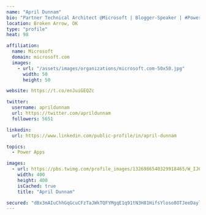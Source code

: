```yaml
---
name: "April Dunnam"
bio: "Partner Technical Architect @Microsoft | Blogger-Speaker | #PowerApps, #PowerAutomate, #Office365, #SharePoint | #WIT | #Karaoke Queen"
location: Broken Arrow, OK
type: "profile"
heat: 98

affiliation:
  name: Microsoft
  domain: microsoft.com
  images:
    - url: "/assets/images/organizations/microsoft.com-50x50.jpg"
      width: 50
      height: 50

website: https://t.co/enJuiGEQZc

twitter:
  username: aprildunnam
  url: https://twitter.com/aprildunnam
  followers: 5651

linkedin:
  url: https://www.linkedin.com/public-profile/in/april-dunnam

topics:
  - Power Apps

images:
  - url: https://pbs.twimg.com/profile_images/1326986540329918465/W_IJ6Ih2_400x400.jpg
    width: 400
    height: 400
    isCached: true
    title: "April Dunnam"

secured: "dBx3mAIuChhGqGcuCFzTaJWkTQFYMgqE1q91tN3H81HifsYloso8OTJeeDaylm+2PBDAwJVoawoVD7BerxqyynWk+j9HOKcn+E55zm19FOX9UUrpN3Qbh4SVOKthZfDCH8eJyKv7JaFCs1Ee6AJdqRknzE8rl+cgcECvAtHGTL1SqJPs7bDrrvIebW8DMBpPAaNw2+gKEJHPhUHc5z2GLKjJZFDHwZQr4ALsXWK0hge24yTT9LU1BygajEb5VPEb665FsTxIV8CXlIwyUIricEpf0V+IjYt+4zIcTgeMkGFLihoGm1HzS3Oj4Fg3ImXqvtbGYYU67XF8ytE6JgeNANMq1XZ//qB2pxNo8nkxJ2zZpXDcycvfx5vGcglJyP/hRUIe4BZZxm74FR3fh0vhn8pm/h0YDlSHsjYQOAHj7Lk=;jMdN9AcwILaq6CiSElv8qw=="
---
```


